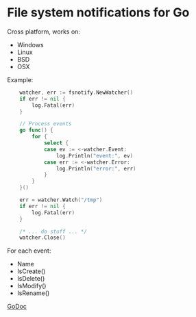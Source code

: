 # File system notifications for Go

Cross platform, works on:
* Windows
* Linux
* BSD
* OSX

Example:
```go
    watcher, err := fsnotify.NewWatcher()
    if err != nil {
        log.Fatal(err)
    }

    // Process events
    go func() {
        for {
            select {
            case ev := <-watcher.Event:
                log.Println("event:", ev)
            case err := <-watcher.Error:
                log.Println("error:", err)
            }
        }
    }()

    err = watcher.Watch("/tmp")
    if err != nil {
        log.Fatal(err)
    }

    /* ... do stuff ... */
    watcher.Close()
```

For each event:
* Name
* IsCreate()
* IsDelete()
* IsModify()
* IsRename()

[GoDoc](http://go.pkgdoc.org/github.com/howeyc/fsnotify)

